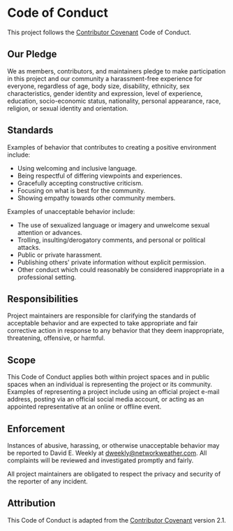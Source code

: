# Code of Conduct

This project follows the [Contributor Covenant](https://www.contributor-covenant.org/) Code of Conduct.

## Our Pledge
We as members, contributors, and maintainers pledge to make participation in this project and our community a harassment-free experience for everyone, regardless of age, body size, disability, ethnicity, sex characteristics, gender identity and expression, level of experience, education, socio-economic status, nationality, personal appearance, race, religion, or sexual identity and orientation.

## Standards
Examples of behavior that contributes to creating a positive environment include:
- Using welcoming and inclusive language.
- Being respectful of differing viewpoints and experiences.
- Gracefully accepting constructive criticism.
- Focusing on what is best for the community.
- Showing empathy towards other community members.

Examples of unacceptable behavior include:
- The use of sexualized language or imagery and unwelcome sexual attention or advances.
- Trolling, insulting/derogatory comments, and personal or political attacks.
- Public or private harassment.
- Publishing others' private information without explicit permission.
- Other conduct which could reasonably be considered inappropriate in a professional setting.

## Responsibilities
Project maintainers are responsible for clarifying the standards of acceptable behavior and are expected to take appropriate and fair corrective action in response to any behavior that they deem inappropriate, threatening, offensive, or harmful.

## Scope
This Code of Conduct applies both within project spaces and in public spaces when an individual is representing the project or its community. Examples of representing a project include using an official project e-mail address, posting via an official social media account, or acting as an appointed representative at an online or offline event.

## Enforcement
Instances of abusive, harassing, or otherwise unacceptable behavior may be reported to David E. Weekly at [dweekly@networkweather.com](mailto:dweekly@networkweather.com). All complaints will be reviewed and investigated promptly and fairly.

All project maintainers are obligated to respect the privacy and security of the reporter of any incident.

## Attribution
This Code of Conduct is adapted from the [Contributor Covenant](https://www.contributor-covenant.org/version/2/1/code_of_conduct/) version 2.1.
